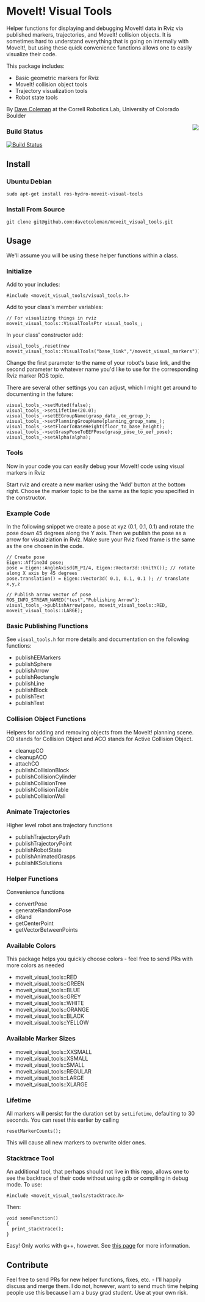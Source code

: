 MoveIt! Visual Tools
==========================

Helper functions for displaying and debugging MoveIt! data in Rviz via published markers, trajectories, and MoveIt! collision objects. It is sometimes hard to understand everything that is going on internally with MoveIt!, but using these quick convenience functions allows one to easily visualize their code. 

This package includes:

 - Basic geometric markers for Rviz
 - MoveIt! collision object tools
 - Trajectory visualization tools
 - Robot state tools

By [Dave Coleman](http://dav.ee) at the Correll Robotics Lab, University of Colorado Boulder

<img align="right" src="https://raw.github.com/davetcoleman/moveit_visual_tools/hydro-devel/resources/demo.png" />

### Build Status

[![Build Status](https://travis-ci.org/davetcoleman/moveit_visual_tools.png?branch=hydro-devel)](https://travis-ci.org/davetcoleman/moveit_visual_tools)

## Install

### Ubuntu Debian

```
sudo apt-get install ros-hydro-moveit-visual-tools
```

### Install From Source

```
git clone git@github.com:davetcoleman/moveit_visual_tools.git
```

## Usage

We'll assume you will be using these helper functions within a class.

### Initialize

Add to your includes:
```
#include <moveit_visual_tools/visual_tools.h>
```

Add to your class's member variables:
```
// For visualizing things in rviz
moveit_visual_tools::VisualToolsPtr visual_tools_;
```

In your class' constructor add:
```
visual_tools_.reset(new moveit_visual_tools::VisualTools("base_link","/moveit_visual_markers"));
```

Change the first parameter to the name of your robot's base link, and the second parameter to whatever name you'd like to use for the corresponding Rviz marker ROS topic.

There are several other settings you can adjust, which I might get around to documenting in the future:
```
visual_tools_->setMuted(false);
visual_tools_->setLifetime(20.0);
visual_tools_->setEEGroupName(grasp_data_.ee_group_);
visual_tools_->setPlanningGroupName(planning_group_name_);
visual_tools_->setFloorToBaseHeight(floor_to_base_height);
visual_tools_->setGraspPoseToEEFPose(grasp_pose_to_eef_pose);
visual_tools_->setAlpha(alpha);
```

### Tools

Now in your code you can easily debug your MoveIt! code using visual markers in Rviz

Start rviz and create a new marker using the 'Add' button at the bottom right. Choose the marker topic to be the same as the topic you specified in the constructor.

### Example Code

In the following snippet we create a pose at xyz (0.1, 0.1, 0.1) and rotate the pose down 45 degrees along the Y axis. Then we publish the pose as a arrow for visualziation in Rviz. Make sure your Rviz fixed frame is the same as the one chosen in the code.

    // Create pose
    Eigen::Affine3d pose;
    pose = Eigen::AngleAxisd(M_PI/4, Eigen::Vector3d::UnitY()); // rotate along X axis by 45 degrees
    pose.translation() = Eigen::Vector3d( 0.1, 0.1, 0.1 ); // translate x,y,z

    // Publish arrow vector of pose
    ROS_INFO_STREAM_NAMED("test","Publishing Arrow");
    visual_tools_->publishArrow(pose, moveit_visual_tools::RED, moveit_visual_tools::LARGE);


### Basic Publishing Functions

See ``visual_tools.h`` for more details and documentation on the following functions:

 - publishEEMarkers
 - publishSphere
 - publishArrow
 - publishRectangle
 - publishLine
 - publishBlock
 - publishText
 - publishTest

### Collision Object Functions

Helpers for adding and removing objects from the MoveIt! planning scene. CO stands for Collision Object and ACO stands for Active Collision Object.

 - cleanupCO
 - cleanupACO
 - attachCO
 - publishCollisionBlock
 - publishCollisionCylinder
 - publishCollisionTree
 - publishCollisionTable
 - publishCollisionWall

### Animate Trajectories

Higher level robot ans trajectory functions

 - publishTrajectoryPath
 - publishTrajectoryPoint
 - publishRobotState
 - publishAnimatedGrasps
 - publishIKSolutions

### Helper Functions

Convenience functions
 
 - convertPose
 - generateRandomPose
 - dRand
 - getCenterPoint
 - getVectorBetweenPoints

### Available Colors

This package helps you quickly choose colors - feel free to send PRs with more colors as needed

 - moveit_visual_tools::RED
 - moveit_visual_tools::GREEN
 - moveit_visual_tools::BLUE
 - moveit_visual_tools::GREY
 - moveit_visual_tools::WHITE
 - moveit_visual_tools::ORANGE
 - moveit_visual_tools::BLACK
 - moveit_visual_tools::YELLOW

### Available Marker Sizes

 - moveit_visual_tools::XXSMALL
 - moveit_visual_tools::XSMALL
 - moveit_visual_tools::SMALL
 - moveit_visual_tools::REGULAR
 - moveit_visual_tools::LARGE
 - moveit_visual_tools::XLARGE

### Lifetime

All markers will persist for the duration set by ``setLifetime``, defaulting to 30 seconds. You can reset this earlier by calling
```
resetMarkerCounts();
```
This will cause all new markers to overwrite older ones.

### Stacktrace Tool

An additional tool, that perhaps should not live in this repo, allows one to see the backtrace of their code without using gdb or compiling in debug mode. To use:

```
#include <moveit_visual_tools/stacktrace.h>
```

Then:
```
void someFunction()
{
  print_stacktrace();
}
```

Easy! Only works with g++, however. See [this page](http://panthema.net/2008/0901-stacktrace-demangled/) for more information.

## Contribute

Feel free to send PRs for new helper functions, fixes, etc. - I'll happily discuss and merge them. I do not, however, want to send much time helping people use this because I am a busy grad student. Use at your own risk.
